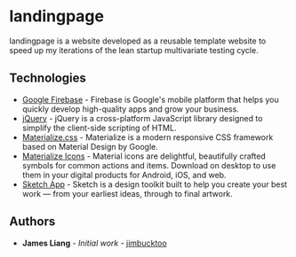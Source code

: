 # landingpage

landingpage is a website developed as a reusable template website to speed up my iterations of the lean startup multivariate testing cycle.

## Technologies

* [Google Firebase](https://firebase.google.com/) - Firebase is Google's mobile platform that helps you quickly develop high-quality apps and grow your business.
* [jQuery](https://developers.google.com/speed/libraries/#jquery) - jQuery is a cross-platform JavaScript library designed to simplify the client-side scripting of HTML.
* [Materialize.css](https://materializecss.com) - Materialize is a modern responsive CSS framework based on Material Design by Google.
* [Materialize Icons](https://material.io/tools/icons/?style=baseline) - Material icons are delightful, beautifully crafted symbols for common actions and items. Download on desktop to use them in your digital products for Android, iOS, and web.
* [Sketch App](https://www.sketchapp.com) - Sketch is a design toolkit built to help you create your best work — from your earliest ideas, through to final artwork.

## Authors

* **James Liang** - *Initial work* - [jimbucktoo](https://github.com/jimbucktoo/jimbucktoo)
